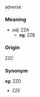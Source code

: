 adverse
### Meaning
+ _adj_: ZZA
    + __eg__: ZZB

### Origin

ZZC

### Synonym

__eg__: ZZD

+ ZZE


